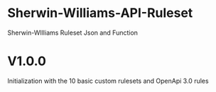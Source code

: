 # Sherwin-Williams-API-Ruleset
 Sherwin-WIlliams Ruleset Json and Function

# V1.0.0
Initialization with the 10 basic custom rulesets and OpenApi 3.0 rules

